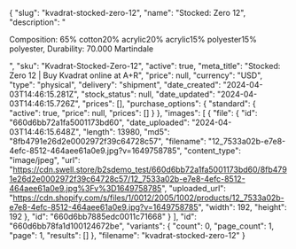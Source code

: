 {
  "slug": "kvadrat-stocked-zero-12",
  "name": "Stocked: Zero 12",
  "description": "<p>Composition: 65% cotton20% acrylic20% acrylic15% polyester15% polyester, Durability: 70.000 Martindale</p>",
  "sku": "Kvadrat-Stocked-Zero-12",
  "active": true,
  "meta_title": "Stocked: Zero 12 | Buy Kvadrat online at A+R",
  "price": null,
  "currency": "USD",
  "type": "physical",
  "delivery": "shipment",
  "date_created": "2024-04-03T14:46:15.281Z",
  "stock_status": null,
  "date_updated": "2024-04-03T14:46:15.726Z",
  "prices": [],
  "purchase_options": {
    "standard": {
      "active": true,
      "price": null,
      "prices": []
    }
  },
  "images": [
    {
      "file": {
        "id": "660d6bb72a1fa5001173bd60",
        "date_uploaded": "2024-04-03T14:46:15.648Z",
        "length": 13980,
        "md5": "8fb4791e26d2e0002972f39c64728c57",
        "filename": "12_7533a02b-e7e8-4efc-8512-464aee61a0e9.jpg?v=1649758785",
        "content_type": "image/jpeg",
        "url": "https://cdn.swell.store/b2sdemo_test/660d6bb72a1fa5001173bd60/8fb4791e26d2e0002972f39c64728c57/12_7533a02b-e7e8-4efc-8512-464aee61a0e9.jpg%3Fv%3D1649758785",
        "uploaded_url": "https://cdn.shopify.com/s/files/1/0012/2005/1002/products/12_7533a02b-e7e8-4efc-8512-464aee61a0e9.jpg?v=1649758785",
        "width": 192,
        "height": 192
      },
      "id": "660d6bb7885edc0011c71668"
    }
  ],
  "id": "660d6bb78fa1d100124672be",
  "variants": {
    "count": 0,
    "page_count": 1,
    "page": 1,
    "results": []
  },
  "filename": "kvadrat-stocked-zero-12"
}